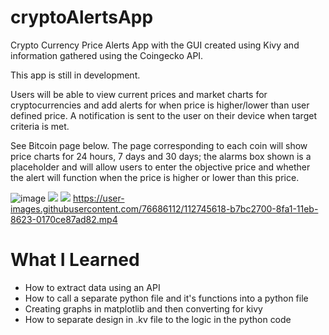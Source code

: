 # cryptoAlertsApp
Crypto Currency Price Alerts App with the GUI created using Kivy and information gathered using the Coingecko API.

This app is still in development.

Users will be able to view current prices and market charts for cryptocurrencies and add alerts for when price is higher/lower than user defined price.  A notification is sent to the user on their device when target criteria is met.

See Bitcoin page below.  The page corresponding to each coin will show price charts for 24 hours, 7 days and 30 days; the alarms box shown is a placeholder and will allow users to enter the objective price and whether the alert will function when the price is higher or lower than this price. 

![image](https://user-images.githubusercontent.com/76686112/111911414-75549080-8a5d-11eb-82e6-0da5bd00ff60.png)
![](https://firebasestorage.googleapis.com/v0/b/firescript-577a2.appspot.com/o/imgs%2Fapp%2FIanshaw93%2FD8IBW_gntw.png?alt=media&token=c844a036-821f-415e-bb71-1a780aade1d2)
![](https://firebasestorage.googleapis.com/v0/b/firescript-577a2.appspot.com/o/imgs%2Fapp%2FIanshaw93%2FOF2iZNm8qi.png?alt=media&token=233dc919-852b-4cb1-822b-de34bd7bf153)
https://user-images.githubusercontent.com/76686112/112745618-b7bc2700-8fa1-11eb-8623-0170ce87ad82.mp4



# What I Learned

* How to extract data using an API
* How to call a separate python file and it's functions into a python file
* Creating graphs in matplotlib and then converting for kivy
* How to separate design in .kv file to the logic in the python code
